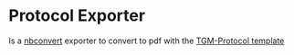 # Protocol Exporter
Is a [nbconvert](https://github.com/jupyter/nbconvert) exporter to convert to pdf with the [TGM-Protocol template](https://github.com/TGM-HIT/latex-protocol)
